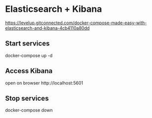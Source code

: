 # Elasticsearch + Kibana 

https://levelup.gitconnected.com/docker-compose-made-easy-with-elasticsearch-and-kibana-4cb4110a80dd

## Start services

docker-compose up -d


## Access Kibana

open on browser 
http://localhost:5601

## Stop services

docker-compose down 


